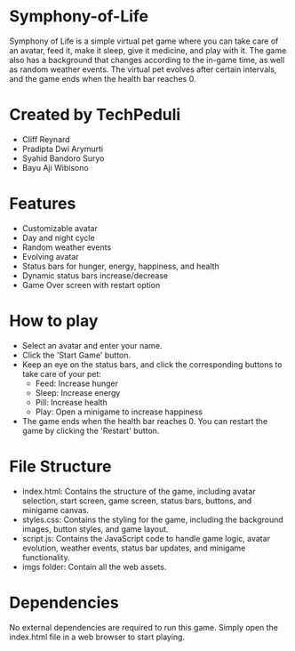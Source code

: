 # Symphony-of-Life
Symphony of Life is a simple virtual pet game where you can take care of an avatar, feed it, make it sleep, give it medicine, and play with it. The game also has a background that changes according to the in-game time, as well as random weather events. The virtual pet evolves after certain intervals, and the game ends when the health bar reaches 0.

# Created by TechPeduli
- Cliff Reynard
- Pradipta Dwi Arymurti
- Syahid Bandoro Suryo
- Bayu Aji Wibisono

# Features
- Customizable avatar
- Day and night cycle
- Random weather events
- Evolving avatar
- Status bars for hunger, energy, happiness, and health
- Dynamic status bars increase/decrease
- Game Over screen with restart option

# How to play
- Select an avatar and enter your name.
- Click the 'Start Game' button.
- Keep an eye on the status bars, and click the corresponding buttons to take care of your pet:
    - Feed: Increase hunger
    - Sleep: Increase energy
    - Pill: Increase health
    - Play: Open a minigame to increase happiness
- The game ends when the health bar reaches 0. You can restart the game by clicking the 'Restart' button.

# File Structure
- index.html: Contains the structure of the game, including avatar selection, start screen, game screen, status bars, buttons, and minigame canvas.
- styles.css: Contains the styling for the game, including the background images, button styles, and game layout.
- script.js: Contains the JavaScript code to handle game logic, avatar evolution, weather events, status bar updates, and minigame functionality.
- imgs folder: Contain all the web assets.

# Dependencies
No external dependencies are required to run this game. Simply open the index.html file in a web browser to start playing.
